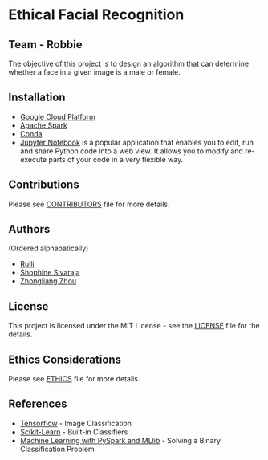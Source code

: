 # Ethical Facial Recognition
## Team - Robbie
The objective of this project is to design an algorithm that can determine whether a face in a given image is a male or female. 

## Installation
* [Google Cloud Platform](https://cloud.google.com/)
* [Apache Spark](https://spark.apache.org/downloads.html)
* [Conda](https://docs.conda.io/projects/conda/en/latest/user-guide/install/)
* [Jupyter Notebook](https://jupyter.org/install) is a popular application that enables you to edit, run and share Python code into a web view. It allows you to modify and re-execute parts of your code in a very flexible way. 

## Contributions
Please see [CONTRIBUTORS](https://github.com/dsp-uga/robbie-p2/blob/master/CONTRIBUTORS.md) file for more details.

## Authors 
(Ordered alphabatically)
<ul> <li><a href= "https://github.com/RuiliF"> Ruili</a></li>
<li><a href = "https://github.com/shophine"> Shophine Sivaraja</a></li>
<li><a href ="https://github.com/Douglas2Code" > Zhongliang Zhou </a></li></ul>

## License
This project is licensed under the MIT License - see the <a href="https://github.com/dsp-uga/robbie-p2/blob/master/LICENSE">LICENSE</a> file for the details.

## Ethics Considerations
Please see [ETHICS](https://github.com/dsp-uga/robbie-p2/blob/master/ETHICS.md) file for more details.

## References
* [Tensorflow](https://www.tensorflow.org/tutorials/images/classification) - Image Classification
* [Scikit-Learn](https://scikit-learn.org/) - Built-in Classifiers
* [Machine Learning with PySpark and MLlib](https://towardsdatascience.com/machine-learning-with-pyspark-and-mllib-solving-a-binary-classification-problem-96396065d2aa) - Solving a Binary Classification Problem
